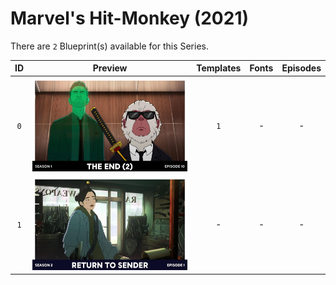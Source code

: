 # Marvel's Hit-Monkey (2021)

There are `2` Blueprint(s) available for this Series.

| ID | Preview | Templates | Fonts | Episodes | 
| :---: | :---: | :---: | :---: | :---: |
| `0` | <img src="./0/preview0.jpg" height="150"> | `1` | - | - |
| `1` | <img src="./1/preview0.jpg" height="150"> | - | - | - |